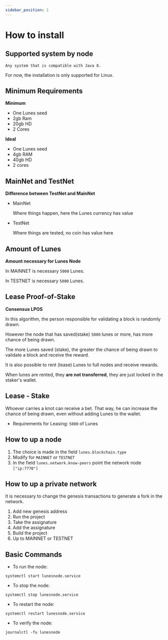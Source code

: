 ```yaml
---
sidebar_position: 1
---
```


# How to install

## Supported system by node

    Any system that is compatible with Java 8.

For now, the installation is only supported for Linux.

## Minimum Requirements

**Minimum**

- One Lunes seed
- 2gb Ram
- 20gb HD
- 2 Cores

**Ideal**

- One Lunes seed
- 4gb RAM
- 40gb HD
- 2 cores

## MainNet and TestNet

**Difference between TestNet and MainNet**

- MainNet

    Where things happen, here the Lunes currency has value

- TestNet

    Where things are tested, no coin has value here

## Amount of Lunes

**Amount necessary for Lunes Node**

In MAINNET is necessary `5000` Lunes.

In TESTNET is necessary `5000` Lunes.

## Lease Proof-of-Stake

**Consensus LPOS**

In this algorithm, the person responsible for validating a block is randomly drawn.

However the node that has saved(stake) `5000` lunes or more, has more chance of being drawn.

The more Lunes saved (stake), the greater the chance of being drawn to validate a block and receive the reward.

It is also possible to rent (lease) Lunes to full nodes and receive rewards.

When lunes are rented, they **are not transferred**, they are just locked in the staker's wallet.

## Lease - Stake

Whoever carries a knot can receive a bet. That way, he can increase the chance of being drawn, even without adding Lunes to the wallet.

- Requirements for Leasing: `5000` of Lunes

## How to up a node

1. The choice is made in the field `lunes.blockchain.type`
2. Modify for `MAINNET` or `TESTNET`
3. In the field `lunes.network.know-peers` point the network node `["ip:7770"]`

## How to up a private network

It is necessary to change the genesis transactions to generate a fork in the network.

1. Add new genesis address
2. Run the project
3. Take the assignature
4. Add the assignature
5. Build the project
6. Up to MAINNET or TESTNET

## Basic Commands

- To run the node:

```
systemctl start lunesnode.service
```

- To stop the node:

```
systemctl stop lunesnode.service
```

- To restart the node:

```
systemctl restart lunesnode.service
```

- To verify the node:

```
journalctl -fu lunesnode
```
